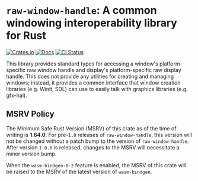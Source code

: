 # `raw-window-handle`: A common windowing interoperability library for Rust

[![Crates.io](https://img.shields.io/crates/v/raw-window-handle.svg?maxAge=2592000)](https://crates.io/crates/raw-window-handle)
[![Docs](https://docs.rs/raw-window-handle/badge.svg)](https://docs.rs/raw-window-handle)
[![CI Status](https://github.com/rust-windowing/raw-window-handle/workflows/CI/badge.svg)](https://github.com/rust-windowing/raw-window-handle/actions)

This library provides standard types for accessing a window's platform-specific
raw window handle and display's platform-specific raw display handle. This does
not provide any utilities for creating and managing windows; instead, it
provides a common interface that window creation libraries (e.g. Winit, SDL)
can use to easily talk with graphics libraries (e.g. gfx-hal).

## MSRV Policy

The Minimum Safe Rust Version (MSRV) of this crate as of the time of writing is
**1.64.0**. For pre-`1.0` releases of `raw-window-handle`, this version will not
be changed without a patch bump to the version of `raw-window-handle`. After
version `1.0.0` is released, changes to the MSRV will necessitate a minor
version bump.

When the `wasm-bindgen-0-2` feature is enabled, the MSRV of this crate will be
raised to the MSRV of the latest version of `wasm-bindgen`.
